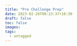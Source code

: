 ```yaml
---
title: "Pre Challenge Prep"
date: 2023-02-26T08:23:37+10:30
draft: false
toc: false
images:
tags:
  - untagged
---
```


